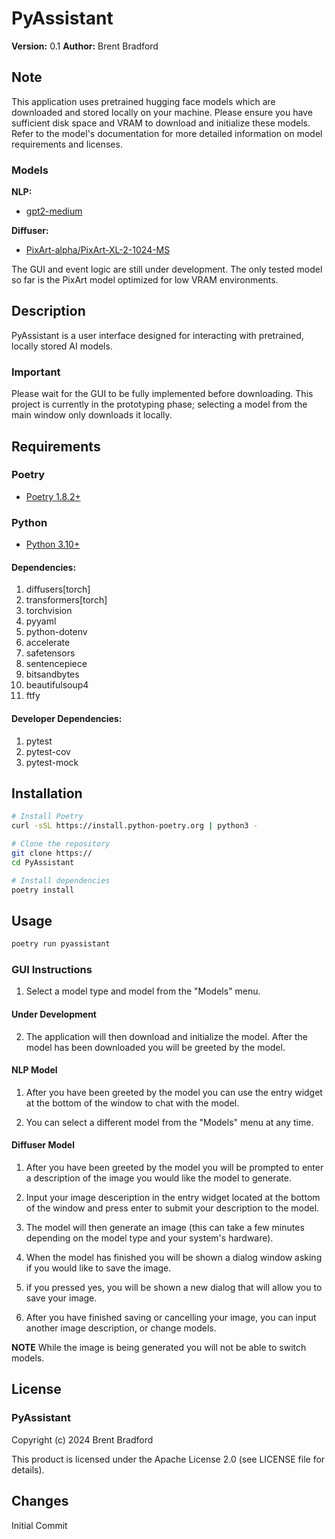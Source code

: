 # PyAssistant

**Version:** 0.1
**Author:** Brent Bradford

## Note
	
This application uses pretrained hugging face models which are downloaded and stored locally
on your machine. Please ensure you have sufficient disk space and VRAM to download and initialize
these models. Refer to the model's documentation for more detailed information on model requirements
and licenses.

### Models

**NLP:**

- [gpt2-medium](https://huggingface.co/openai-community/gpt2-medium)

**Diffuser:**

- [PixArt-alpha/PixArt-XL-2-1024-MS](https://huggingface.co/PixArt-alpha/PixArt-XL-2-1024-MS)

The GUI and event logic are still under development. The only tested model so far is the PixArt 
model optimized for low VRAM environments. 

## Description

PyAssistant is a user interface designed for interacting with pretrained, locally stored AI models. 

### Important

Please wait for the GUI to be fully implemented before downloading. This project is currently
in the prototyping phase; selecting a model from the main window only downloads it locally.

## Requirements

### Poetry

- [Poetry 1.8.2+](https://python-poetry.org/)

### Python

- [Python 3.10+](https://www.python.org/downloads/)

#### Dependencies:

  1. diffusers[torch]
  2. transformers[torch]
  3. torchvision
  4. pyyaml
  5. python-dotenv
  6. accelerate
  7. safetensors
  8. sentencepiece
  9. bitsandbytes
  10. beautifulsoup4
  11. ftfy

#### Developer Dependencies:

  1. pytest
  2. pytest-cov
  3. pytest-mock

## Installation

```bash
# Install Poetry
curl -sSL https://install.python-poetry.org | python3 -

# Clone the repository
git clone https://
cd PyAssistant

# Install dependencies
poetry install
```

## Usage

```bash
poetry run pyassistant
```

### GUI Instructions

  1. Select a model type and model from the "Models" menu.

#### Under Development

  2. The application will then download and initialize the model. After
  the model has been downloaded you will be greeted by the model.

#### NLP Model
  1. After you have been greeted by the model you can use the entry widget
  at the bottom of the window to chat with the model.

  2. You can select a different model from the "Models" menu at
  any time.

#### Diffuser Model
  1. After you have been greeted by the model you will be prompted to
  enter a description of the image you would like the model to generate.

  2. Input your image desceription in the entry widget located at the bottom
  of the window and press enter to submit your description to the model.

  3. The model will then generate an image (this can take a few minutes
  depending on the model type and your system's hardware). 

  4. When the model has finished you will be shown a dialog window asking
  if you would like to save the image.

  5. if you pressed yes, you will be shown a new dialog that will allow you
  to save your image.

  6. After you have finished saving or cancelling your image, you can input
  another image description, or change models.

  **NOTE**
  While the image is being generated you will not be able to switch models.

## License

### PyAssistant
Copyright (c) 2024 Brent Bradford

This product is licensed under the Apache License 2.0 (see LICENSE file for details).

## Changes

Initial Commit

